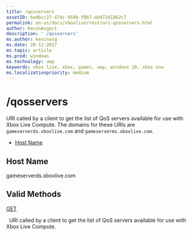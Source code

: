 ```yaml
---
title: /qosservers
assetID: 6adbcc27-474c-959b-f0b7-de97241862c7
permalink: en-us/docs/xboxlive/rest/uri-qosservers.html
author: KevinAsgari
description: ' /qosservers'
ms.author: kevinasg
ms.date: 20-12-2017
ms.topic: article
ms.prod: windows
ms.technology: uwp
keywords: xbox live, xbox, games, uwp, windows 10, xbox one
ms.localizationpriority: medium
---
```



# /qosservers
URI called by a client to get the list of QoS servers available for use with Xbox Live Compute. 
The domains for these URIs are `gameserverds.xboxlive.com` and `gameserverms.xboxlive.com`.
 
  * [Host Name](#ID4EZ)
 
<a id="ID4EZ"></a>

 
## Host Name
 
gameserverds.xboxlive.com
  
<a id="ID4EDB"></a>

 
## Valid Methods

[GET](uri-qosservers-get.md)

&nbsp;&nbsp;URI called by a client to get the list of QoS servers available for use with Xbox Live Compute.
 